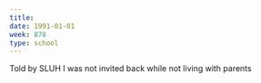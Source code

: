 ```yaml
---
title:
date: 1991-01-01
week: 878
type: school
---
```


Told by SLUH I was not invited back while not living with parents
<!--
  tried Crossroads
-->
